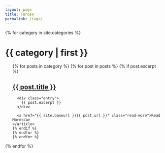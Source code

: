 ```yaml
---
layout: page
title: Тагови
permalink: /tags/
---
```


<div class="posts">
  {% for category in site.categories %}
  <h1>{{ category | first }}</h1>
  <ul>
    {% for posts in category %}
    {% for post in posts %}
    {% if post.excerpt %}
    <article class="post">
      <h1><a href="{{ site.baseurl }}{{ post.url }}">{{ post.title }}</a></h1>

      <div class="entry">
        {{ post.excerpt }}
      </div>

      <a href="{{ site.baseurl }}{{ post.url }}" class="read-more">Read More</a>
    </article>
    {% endif %}
    {% endfor %}
    {% endfor %}
  </ul>
  {% endfor %}
</div>